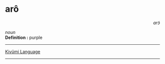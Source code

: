 
# arô

<div align="right"><i>arɔ̃</i></div>

*noun*  
**Definition :** purple  

---

[Kivümi Language](../README.md)

---
